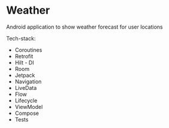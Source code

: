 # Weather
Android application to show weather forecast for user locations

Tech-stack:

- Coroutines
- Retrofit
- Hilt - DI
- Room
- Jetpack
- Navigation 
- LiveData 
- Flow
- Lifecycle 
- ViewModel
- Compose
- Tests


